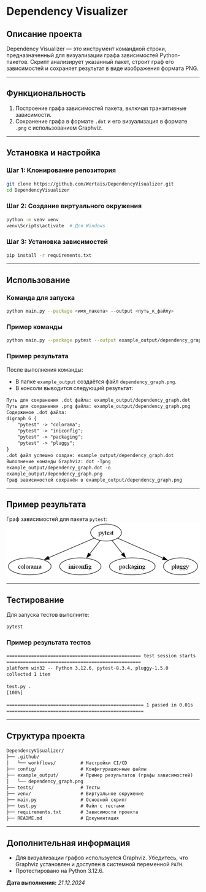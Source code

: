 # **Dependency Visualizer**

## **Описание проекта**
Dependency Visualizer — это инструмент командной строки, предназначенный для визуализации графа зависимостей Python-пакетов. Скрипт анализирует указанный пакет, строит граф его зависимостей и сохраняет результат в виде изображения формата PNG.

---

## **Функциональность**
1. Построение графа зависимостей пакета, включая транзитивные зависимости.
2. Сохранение графа в формате `.dot` и его визуализация в формате `.png` с использованием Graphviz.

---

## **Установка и настройка**

### **Шаг 1: Клонирование репозитория**
```bash
git clone https://github.com/Wertais/DependencyVisualizer.git   
cd DependencyVisualizer
```

### **Шаг 2: Создание виртуального окружения**
```bash
python -m venv venv
venv\Scripts\activate  # Для Windows
```

### **Шаг 3: Установка зависимостей**
```bash
pip install -r requirements.txt
```

---

## **Использование**

### **Команда для запуска**
```bash
python main.py --package <имя_пакета> --output <путь_к_файлу>
```

### **Пример команды**
```bash
python main.py --package pytest --output example_output/dependency_graph.png
```

### **Пример результата**
После выполнения команды:
- В папке `example_output` создаётся файл `dependency_graph.png`.
- В консоли выводится следующий результат:

```plaintext
Путь для сохранения .dot файла: example_output/dependency_graph.dot
Путь для сохранения .png файла: example_output/dependency_graph.png
Содержимое .dot файла:
digraph G {
    "pytest" -> "colorama";
    "pytest" -> "iniconfig";
    "pytest" -> "packaging";
    "pytest" -> "pluggy";
}
.dot файл успешно создан: example_output/dependency_graph.dot
Выполнение команды Graphviz: dot -Tpng example_output/dependency_graph.dot -o example_output/dependency_graph.png
Граф зависимостей сохранён в example_output/dependency_graph.png
```

---

## **Пример результата**

Граф зависимостей для пакета `pytest`:
![Граф зависимостей](example_output/dependency_graph.png)

---

## **Тестирование**

Для запуска тестов выполните:
```bash
pytest
```

### **Пример результата тестов**
```plaintext
================================================= test session starts =================================================
platform win32 -- Python 3.12.6, pytest-8.3.4, pluggy-1.5.0
collected 1 item                                                                                                      

test.py .                                                                                                       [100%]

================================================== 1 passed in 0.01s ==================================================
```

---

## **Структура проекта**
```plaintext
DependencyVisualizer/
├── .github/
│   └── workflows/         # Настройки CI/CD 
├── config/                # Конфигурационные файлы
├── example_output/        # Пример результатов (графы зависимостей)
│   └── dependency_graph.png
├── tests/                 # Тесты
├── venv/                  # Виртуальное окружение
├── main.py                # Основной скрипт
├── test.py                # Файл с тестами
├── requirements.txt       # Зависимости проекта
├── README.md              # Документация
```

---

## **Дополнительная информация**
- Для визуализации графов используется Graphviz. Убедитесь, что Graphviz установлен и доступен в системной переменной `PATH`.
- Протестировано на Python 3.12.6.

**Дата выполнения:** *21.12.2024*

